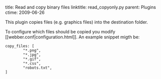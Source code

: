 title: Read and copy binary files
linktitle: read_copyonly.py
parent: Plugins
ctime: 2009-06-26

This plugin copies files (e.g. graphics files) into the destination
folder.

To configure which files should be copied you modify
[[webber.conf|configuration.html]]. An example snippet migth be:

	copy_files: [
	        "*.png",
        	"*.jpg",
	        "*.gif",
	        "*.css",
	        "robots.txt",
	]
